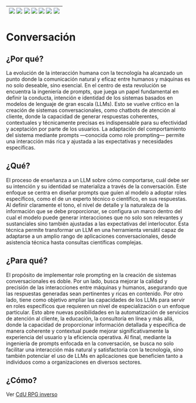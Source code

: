 <div align=right>

|[![](https://img.shields.io/badge/-Inicio-FFF?style=flat&logo=Emlakjet&logoColor=black)](/README.md) [![](https://img.shields.io/badge/-Introducción-FFF?style=flat)](/documentos/intro.md) [![](https://img.shields.io/badge/-Panorámica-FFF?style=flat)](/documentos/panorámica.md) [![](https://img.shields.io/badge/-Prompts-FFF?style=flat)](/documentos/prompts/README.md) [![](https://img.shields.io/badge/-Ingeniería_de_prompts-FFF?style=flat)](/documentos/ingenieriaDePrompts/README.md) [![](https://img.shields.io/badge/-Patrones-FFF?style=flat)](/documentos/ingenieriaDePrompts/patrones/README.md) [![](https://img.shields.io/badge/-Casos_de_uso-FFF?style=flat)](/documentos/casosDeUso/README.md)|
|-|

</div>

# Conversación

## ¿Por qué?

La evolución de la interacción humana con la tecnología ha alcanzado un punto donde la comunicación natural y eficaz entre humanos y máquinas es no solo deseable, sino esencial. En el centro de esta revolución se encuentra la ingeniería de prompts, que juega un papel fundamental en definir la conducta, intención e identidad de los sistemas basados en modelos de lenguaje de gran escala (LLMs). Esto se vuelve crítico en la creación de sistemas conversacionales, como chatbots de atención al cliente, donde la capacidad de generar respuestas coherentes, contextuales y técnicamente precisas es indispensable para su efectividad y aceptación por parte de los usuarios. La adaptación del comportamiento del sistema mediante prompts —conocida como role prompting— permite una interacción más rica y ajustada a las expectativas y necesidades específicas.

## ¿Qué?

El proceso de enseñanza a un LLM sobre cómo comportarse, cuál debe ser su intención y su identidad se materializa a través de la conversación. Este enfoque se centra en diseñar prompts que guíen al modelo a adoptar roles específicos, como el de un experto técnico o científico, en sus respuestas. Al definir claramente el tono, el nivel de detalle y la naturaleza de la información que se debe proporcionar, se configura un marco dentro del cual el modelo puede generar interacciones que no solo son relevantes y sustanciales sino también ajustadas a las expectativas del interlocutor. Esta técnica permite transformar un LLM en una herramienta versátil capaz de adaptarse a un amplio rango de aplicaciones conversacionales, desde asistencia técnica hasta consultas científicas complejas.

## ¿Para qué?

El propósito de implementar role prompting en la creación de sistemas conversacionales es doble. Por un lado, busca mejorar la calidad y precisión de las interacciones entre máquinas y humanos, asegurando que las respuestas generadas sean pertinentes y ricas en contenido. Por otro lado, tiene como objetivo ampliar las capacidades de los LLMs para servir en roles específicos que requieren un nivel de especialización o un enfoque particular. Esto abre nuevas posibilidades en la automatización de servicios de atención al cliente, la educación, la consultoría en línea y más allá, donde la capacidad de proporcionar información detallada y específica de manera coherente y contextual puede mejorar significativamente la experiencia del usuario y la eficiencia operativa. Al final, mediante la ingeniería de prompts enfocada en la conversación, se busca no solo facilitar una interacción más natural y satisfactoria con la tecnología, sino también potenciar el uso de LLMs en aplicaciones que beneficien tanto a individuos como a organizaciones en diversos sectores.


## ¿Cómo?

Ver [CdU RPG inverso](/documentos/casosDeUso/rpgInverso.md)
